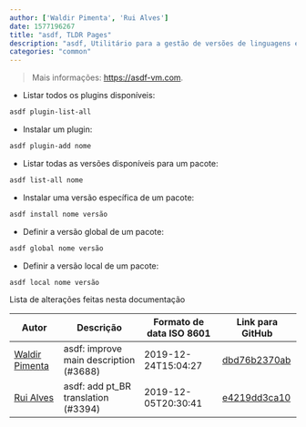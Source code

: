 ```yaml
---
author: ['Waldir Pimenta', 'Rui Alves']
date: 1577196267
title: "asdf, TLDR Pages"
description: "asdf, Utilitário para a gestão de versões de linguagens e programas."
categories: "common"
---
```

> Mais informações: <https://asdf-vm.com>.

- Listar todos os plugins disponíveis:

```bash
asdf plugin-list-all
```

- Instalar um plugin:

```bash
asdf plugin-add nome
```

- Listar todas as versões disponíveis para um pacote:

```bash
asdf list-all nome
```

- Instalar uma versão específica de um pacote:

```bash
asdf install nome versão
```

- Definir a versão global de um pacote:

```bash
asdf global nome versão
```

- Definir a versão local de um pacote:

```bash
asdf local nome versão
```
Lista de alterações feitas nesta documentação


Autor | Descrição | Formato de data ISO 8601 | Link para GitHub
------|-----|-----|-----
[Waldir Pimenta](mailto:waldyrious@gmail.com) | asdf: improve main description (#3688) | 2019-12-24T15:04:27 | [dbd76b2370ab](https://github.com/tldr-pages/tldr/commit/dbd76b2370abfebb1cca1576cd7857dfad020477)
[Rui Alves](mailto:up201606746@fe.up.pt) | asdf: add pt_BR translation (#3394) | 2019-12-05T20:30:41 | [e4219dd3ca10](https://github.com/tldr-pages/tldr/commit/e4219dd3ca10182ba0a65ad76b48bce073b7a8c9)

